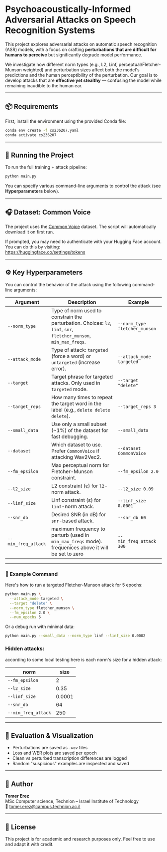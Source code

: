 

# Psychoacoustically-Informed Adversarial Attacks on Speech Recognition Systems

This project explores adversarial attacks on automatic speech recognition (ASR) models, with a focus on crafting **perturbations that are difficult for humans to perceive** but significantly degrade model performance.

We investigate how different norm types (e.g., L2, Linf, perceptual/Fletcher-Munson weighted) and perturbation sizes affect both the model's predictions and the human perceptibility of the perturbation. Our goal is to develop attacks that are **effective yet stealthy** — confusing the model while remaining inaudible to the human ear.

---

## 📦 Requirements

First, install the environment using the provided Conda file:

```bash
conda env create -f cs236207.yaml
conda activate cs236207
```

---

## 🚀 Running the Project

To run the full training + attack pipeline:

```bash
python main.py
```

You can specify various command-line arguments to control the attack (see **Hyperparameters** below).

---

## 🎧 Dataset: Common Voice

The project uses the [Common Voice](https://huggingface.co/datasets/mozilla-foundation/common_voice_11_0) dataset. The script will automatically download it on first run.

If prompted, you may need to authenticate with your Hugging Face account. You can do this by visiting:  
https://huggingface.co/settings/tokens

---


## ⚙️ Key Hyperparameters

You can control the behavior of the attack using the following command-line arguments:

| Argument              | Description                                                                                                        | Example                                       |
|-----------------------|--------------------------------------------------------------------------------------------------------------------|-----------------------------------------------|
| `--norm_type`         | Type of norm used to constrain the perturbation. Choices: `l2`, `linf`, `snr`, `fletcher_munson`, `min_max_freqs`. | `--norm_type fletcher_munson`                |
| `--attack_mode`       | Type of attack: `targeted` (force a word) or `untargeted` (increase error).                                        | `--attack_mode targeted`                      |
| `--target`            | Target phrase for targeted attacks. Only used in `targeted` mode.                                                  | `--target "delete"`                           |
| `--target_reps`       | How many times to repeat the target word in the label (e.g., `delete delete delete`).                              | `--target_reps 3`                             |
| `--small_data`        | Use only a small subset (~1%) of the dataset for fast debugging.                                                   | `--small_data`                                |
| `--dataset`           | Which dataset to use. Prefer `CommonVoice` if attacking Wav2Vec2.                                                  | `--dataset CommonVoice`                       |
| `--fm_epsilon`        | Max perceptual norm for Fletcher-Munson constraint.                                                                | `--fm_epsilon 2.0`                            |
| `--l2_size`           | L2 constraint (ε) for `l2`-norm attack.                                                                            | `--l2_size 0.09`                              |
| `--linf_size`         | Linf constraint (ε) for `linf`-norm attack.                                                                        | `--linf_size 0.0001`                          |
| `--snr_db`            | Desired SNR (in dB) for `snr`-based attack.                                                                        | `--snr_db 60`                                 |
| `--min_freq_attack`   | maximum frequency to perturb (used in `min_max_freqs` mode). frequenices above it will be set to zero              | `--min_freq_attack 300`                       |

---

### 🔁 Example Command

Here's how to run a targeted Fletcher-Munson attack for 5 epochs:

```bash
python main.py \
  --attack_mode targeted \
  --target "delete" \
  --norm_type fletcher_munson \
  --fm_epsilon 2.0 \
  --num_epochs 5
```

Or a debug run with minimal data:

```bash
python main.py --small_data --norm_type linf --linf_size 0.0002
```

### Hidden attacks:

according to some local testing here is each norm's size for a hidden attack:

| norm                | size   |
|---------------------|--------|
| `--fm_epsilon`      | 2      |
| `--l2_size`         | 0.35   |
| `--linf_size`       | 0.0001 |
| `--snr_db`          | 64     |
| `--min_freq_attack` | 250    |



---

## 🧪 Evaluation & Visualization

- Perturbations are saved as `.wav` files
- Loss and WER plots are saved per epoch
- Clean vs perturbed transcription differences are logged
- Random "suspicious" examples are inspected and saved

---

## 👤 Author

**Tomer Erez**  
MSc Computer science, Technion – Israel Institute of Technology  
📧 tomer.erez@campus.technion.ac.il

---

## 📄 License

This project is for academic and research purposes only. Feel free to use and adapt it with credit.


